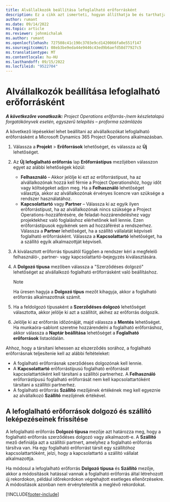 ```yaml
---
title: Alvállalkozók beállítása lefoglalható erőforrásként
description: Ez a cikk azt ismerteti, hogyan állíthatja be és tarthatja karban a rendszer felhasználóitól és kapcsolattartóitól létrehozott alvállalkozói erőforrásokat, hogy azok társíthatók legyenek a Microsoft alvállalkozóihoz Dynamics 365 Project Operations.
author: rumant
ms.date: 09/14/2022
ms.topic: article
ms.reviewer: johnmichalak
ms.author: rumant
ms.openlocfilehash: 727508c41c190c3703e9cd1420066fa0e551f147
ms.sourcegitcommit: 08eb3be9eda44e9446c43ed9b6aefd58d77927c5
ms.translationtype: MT
ms.contentlocale: hu-HU
ms.lasthandoff: 09/15/2022
ms.locfileid: "9522704"
---
```

# <a name="set-up-subcontractors-as-bookable-resources"></a>Alvállalkozók beállítása lefoglalható erőforrásként

_**A következőre vonatkozik:** Project Operations erőforrás-/nem készletalapú forgatókönyvek esetén, egyszerű telepítés – proforma számlázás_

A következő lépésekkel lehet beállítani az alvállalkozókat lefoglalható erőforrásként a Microsoft Dynamics 365 Project Operations alkalmazásban.

1. Válassza a **Projekt** \> **Erőforrások** lehetőséget, és válassza az **Új** lehetőséget.
2. Az **Új lefoglalható erőforrás** lap **Erőforrástípus** mezőjében válasszon egyet az alábbi lehetőségek közül:

    - **Felhasználó** – Akkor jelölje ki ezt az erőforrástípust, ha az alvállalkozónak hozzá kell férnie a Project Operationshöz, hogy időt vagy költségeket adjon meg. Ha a **Felhasználó** lehetőséget választja, akkor az alvállalkozónak érvényes licencre van szüksége a rendszer használatához.
    - **Kapcsolattartó** vagy **Partner** – Válassza ki az egyik ilyen erőforrástípust, ha az alvállalkozónak nincs szüksége a Project Operations-hozzáférésére, de feladat-hozzárendeléshez vagy projektekhez való foglaláshoz elérhetőnek kell lennie. Ezen erőforrástípusok egyikének sem ad hozzáférést a rendszerhez. Válassza a **Partner** lehetőséget, ha a szállító vállalatát képviseli foglalható erőforrásként. Válassza a **Kapcsolattartó** lehetőséget, ha a szállító egyik alkalmazottját képviseli.

3. A kiválasztott erőforrás típusától függően a rendszer kéri a megfelelő felhasználó-, partner- vagy kapcsolattartó-bejegyzés kiválasztására.
4. A **Dolgozó típusa** mezőben válassza a "Szerződéses dolgozó" lehetőséget az alvállalkozó foglalható erőforrásként való beállításhoz.

    > [!NOTE]
    > Ha üresen hagyja a **Dolgozó típus** mezőt kihagyja, akkor a foglalható erőforrás alkalmazottnak számít.

5. Ha a feldolgozó típusaként a **Szerződéses dolgozó** lehetőséget választotta, akkor jelölje ki azt a szállítót, akihez az erőforrás dolgozik.
6. Jelölje ki az erőforrás időzónáját, majd válassza a **Mentés** lehetőséget. Ha munkaóra-sablont szeretne hozzárendelni a foglalható erőforráshoz, akkor válassza a **Naptár beállítása** lehetőséget a **Foglalható erőforrások** listaoldalán.

Ahhoz, hogy a társítani lehessen az elszerződés sorához, a foglalható erőforrásnak teljesítenie kell az alábbi feltételeket:

- A foglalható erőforrásnak szerződéses dolgozónak kell lennie.
- A **Kapcsolattartó** erőforrástípusú foglalható erőforrását kapcsolattartóként kell társítani a szállítói partnerhez. A **Felhasználó** erőforrástípusú foglalható erőforrását nem kell kapcsolattartóként társítani a szállítói partnerhez.
- A foglalható erőforrás **Szállító** mezőjének értékének meg kell egyeznie az alvállalkozó **Szállító** mezőjének értékével.

## <a name="update-the-type-of-worker-and-vendor-mapping-for-bookable-resources"></a>A lefoglalható erőforrások dolgozó és szállító leképezéseinek frissítése

A lefoglalható erőforrás **Dolgozó típusa** mezője azt határozza meg, hogy a foglalható erőforrás szerződéses dolgozó vagy alkalmazott-e. A **Szállító** mező definiálja azt a szállítói partnert, amelyhez a foglalható erőforrás társítva van. Ha egy foglalható erőforrást társít egy szállítóhoz kapcsolattartóként, jelzi, hogy a kapcsolattartó a szállító vállalat alkalmazottja.

Ha módosul a lefoglalható erőforrás **Dolgozó típusa** és **Szállító** mezője, akkor a módosítások hatással vannak a foglalható erőforrás által létrehozott új rekordokon, például időrekordokon végrehajtott esetleges ellenőrzésekre. A módosítások azonban nem érvénytelenítik a meglévő rekordokat.

[!INCLUDE[footer-include](../../includes/footer-banner.md)]
